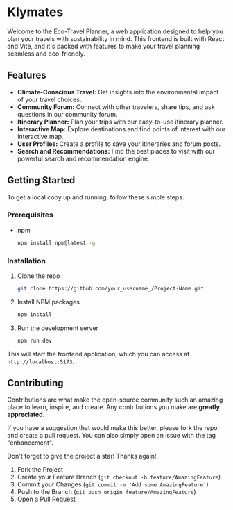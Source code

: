 # Klymates

Welcome to the Eco-Travel Planner, a web application designed to help you plan your travels with sustainability in mind. This frontend is built with React and Vite, and it's packed with features to make your travel planning seamless and eco-friendly.

## Features

*   **Climate-Conscious Travel:** Get insights into the environmental impact of your travel choices.
*   **Community Forum:** Connect with other travelers, share tips, and ask questions in our community forum.
*   **Itinerary Planner:** Plan your trips with our easy-to-use itinerary planner.
*   **Interactive Map:** Explore destinations and find points of interest with our interactive map.
*   **User Profiles:** Create a profile to save your itineraries and forum posts.
*   **Search and Recommendations:** Find the best places to visit with our powerful search and recommendation engine.

## Getting Started

To get a local copy up and running, follow these simple steps.

### Prerequisites

*   npm
    ```sh
    npm install npm@latest -g
    ```

### Installation

1.  Clone the repo
    ```sh
    git clone https://github.com/your_username_/Project-Name.git
    ```
2.  Install NPM packages
    ```sh
    npm install
    ```
3.  Run the development server
    ```sh
    npm run dev
    ```

This will start the frontend application, which you can access at `http://localhost:5173`.


## Contributing

Contributions are what make the open-source community such an amazing place to learn, inspire, and create. Any contributions you make are **greatly appreciated**.

If you have a suggestion that would make this better, please fork the repo and create a pull request. You can also simply open an issue with the tag "enhancement".

Don't forget to give the project a star! Thanks again!

1.  Fork the Project
2.  Create your Feature Branch (`git checkout -b feature/AmazingFeature`)
3.  Commit your Changes (`git commit -m 'Add some AmazingFeature'`)
4.  Push to the Branch (`git push origin feature/AmazingFeature`)
5.  Open a Pull Request